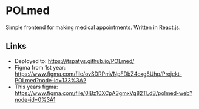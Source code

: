 # POLmed

Simple frontend for making medical appointments. Written in React.js.

## Links

* Deployed to:
https://itspatys.github.io/POLmed/
* Figma from 1st year:
https://www.figma.com/file/oySDRPmVNpFDbZ4oxg8Uhp/Projekt-POLmed?node-id=133%3A2
* This years figma:
https://www.figma.com/file/0IBz10XCpA3gmxVq82TLdB/polmed-web?node-id=0%3A1
